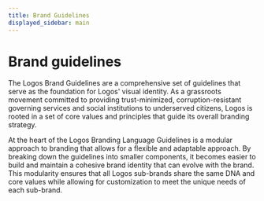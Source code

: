 ```yaml
---
title: Brand Guidelines
displayed_sidebar: main
---
```


# Brand guidelines

The Logos Brand Guidelines are a comprehensive set of guidelines that serve as the foundation for Logos' visual identity. As a grassroots movement committed to providing trust-minimized, corruption-resistant governing services and social institutions to underserved citizens, Logos is rooted in a set of core values and principles that guide its overall branding strategy.

At the heart of the Logos Branding Language Guidelines is a modular approach to branding that allows for a flexible and adaptable approach. By breaking down the guidelines into smaller components, it becomes easier to build and maintain a cohesive brand identity that can evolve with the brand. This modularity ensures that all Logos sub-brands share the same DNA and core values while allowing for customization to meet the unique needs of each sub-brand.